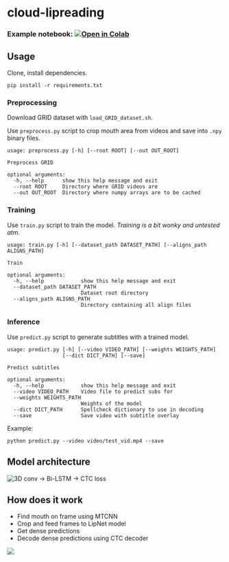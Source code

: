 # cloud-lipreading


### Example notebook: [![Open in Colab](https://colab.research.google.com/assets/colab-badge.svg)](https://colab.research.google.com/drive/1uDUCD9mDUJ2ghL4XThSidt48-gXKZnbJ)

## Usage
Clone, install dependencies.

`pip install -r requirements.txt`

### Preprocessing
Download GRID dataset with `load_GRID_dataset.sh`.

Use `preprocess.py` script to crop mouth area from videos and save into `.npy` binary files.
```
usage: preprocess.py [-h] [--root ROOT] [--out OUT_ROOT]

Preprocess GRID

optional arguments:
  -h, --help      show this help message and exit
  --root ROOT     Directory where GRID videos are
  --out OUT_ROOT  Directory where numpy arrays are to be cached
```
### Training
Use `train.py` script to train the model. _Training is a bit wonky and untested atm._
```
usage: train.py [-h] [--dataset_path DATASET_PATH] [--aligns_path ALIGNS_PATH]

Train

optional arguments:
  -h, --help            show this help message and exit
  --dataset_path DATASET_PATH
                        Dataset root directory
  --aligns_path ALIGNS_PATH
                        Directory containing all align files
 ```

### Inference
Use `predict.py` script to generate subtitles with a trained model.
```
usage: predict.py [-h] [--video VIDEO_PATH] [--weights WEIGHTS_PATH]
                  [--dict DICT_PATH] [--save]

Predict subtitles

optional arguments:
  -h, --help            show this help message and exit
  --video VIDEO_PATH    Video file to predict subs for
  --weights WEIGHTS_PATH
                        Weights of the model
  --dict DICT_PATH      Spellcheck dictionary to use in decoding
  --save                Save video with subtitle overlay
```
Example:
```
python predict.py --video video/test_vid.mp4 --save
```

## Model architecture
![3D conv -> Bi-LSTM -> CTC loss](https://scx2.b-cdn.net/gfx/news/hires/2016/58244eb043a25.jpg)

## How does it work
* Find mouth on frame using MTCNN
* Crop and feed frames to LipNet model
* Get dense predictions
* Decode dense predictions using CTC decoder

![](https://www.electronicproducts.com/uploadedImages/Programming/Software/LipNet_Gif.gif)
